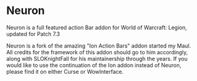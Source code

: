 Neuron
===

Neuron is a full featured action Bar addon for World of Warcraft: Legion, updated for Patch 7.3



Neuron is a fork of the amazing "Ion Action Bars" addon started my Maul. All credits for the framework of this addon should go to him accordingly, along with SLOKnightFall for his maintainership through the years. If you would like to use the continuation of the Ion addon instead of Neuron, please find it on either Curse or WowInterface.
